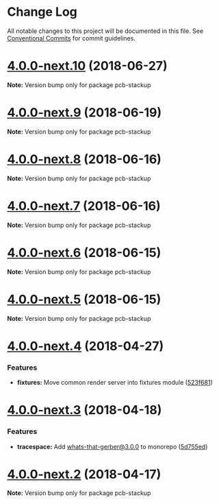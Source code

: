 # Change Log

All notable changes to this project will be documented in this file.
See [Conventional Commits](https://conventionalcommits.org) for commit guidelines.

<a name="4.0.0-next.10"></a>
# [4.0.0-next.10](https://github.com/tracespace/tracespace/compare/v4.0.0-next.9...v4.0.0-next.10) (2018-06-27)

**Note:** Version bump only for package pcb-stackup





<a name="4.0.0-next.9"></a>
# [4.0.0-next.9](https://github.com/tracespace/tracespace/compare/v4.0.0-next.8...v4.0.0-next.9) (2018-06-19)

**Note:** Version bump only for package pcb-stackup





<a name="4.0.0-next.8"></a>
# [4.0.0-next.8](https://github.com/tracespace/tracespace/compare/v4.0.0-next.7...v4.0.0-next.8) (2018-06-16)

**Note:** Version bump only for package pcb-stackup





<a name="4.0.0-next.7"></a>
# [4.0.0-next.7](https://github.com/tracespace/tracespace/compare/v4.0.0-next.6...v4.0.0-next.7) (2018-06-16)

**Note:** Version bump only for package pcb-stackup





<a name="4.0.0-next.6"></a>
# [4.0.0-next.6](https://github.com/tracespace/tracespace/compare/v4.0.0-next.5...v4.0.0-next.6) (2018-06-15)

**Note:** Version bump only for package pcb-stackup





<a name="4.0.0-next.5"></a>
# [4.0.0-next.5](https://github.com/tracespace/tracespace/compare/v4.0.0-next.4...v4.0.0-next.5) (2018-06-15)

**Note:** Version bump only for package pcb-stackup





<a name="4.0.0-next.4"></a>
# [4.0.0-next.4](https://github.com/tracespace/tracespace/compare/v4.0.0-next.3...v4.0.0-next.4) (2018-04-27)


### Features

* **fixtures:** Move common render server into fixtures module ([523f681](https://github.com/tracespace/tracespace/commit/523f681))





<a name="4.0.0-next.3"></a>
# [4.0.0-next.3](https://github.com/tracespace/tracespace/compare/v4.0.0-next.2...v4.0.0-next.3) (2018-04-18)


### Features

* **tracespace:** Add whats-that-gerber@3.0.0 to monorepo ([5d755ed](https://github.com/tracespace/tracespace/commit/5d755ed))





<a name="4.0.0-next.2"></a>
# [4.0.0-next.2](https://github.com/tracespace/tracespace/compare/v4.0.0-next.1...v4.0.0-next.2) (2018-04-17)

**Note:** Version bump only for package pcb-stackup
